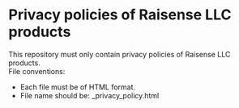 # Privacy policies of Raisense LLC products

This repository must only contain privacy policies of Raisense LLC products.\
File conventions:
* Each file must be of HTML format.
* File name should be: <Project name>_privacy_policy.html
